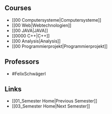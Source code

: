 ## Courses
- [[00 Computersysteme|Computersysteme]]
- [[00 Web|Webtechnologien]]
- [[00 JAVA|JAVA]]
- [[0000 C++|C++]]
- [[00 Analysis|Analysis]]
- [[00 Programmierprojekt|Programmierprojekt]]

## Professors
- #FelixSchwägerl 

## Links
- [[01_Semester Home|Previous Semester]]
- [[03_Semester Home|Next Semester]]
